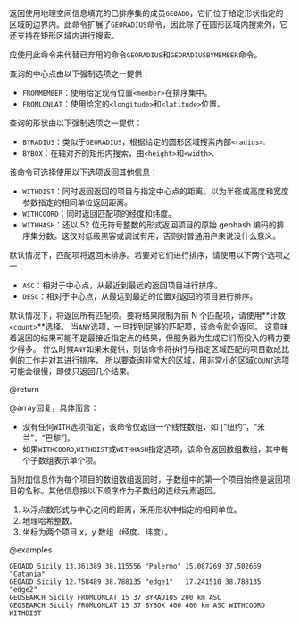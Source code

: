 返回使用地理空间信息填充的已排序集的成员`GEOADD`，它们位于给定形状指定的区域的边界内。此命令扩展了`GEORADIUS`命令，因此除了在圆形区域内搜索外，它还支持在矩形区域内进行搜索。

应使用此命令来代替已弃用的命令`GEORADIUS`和`GEORADIUSBYMEMBER`命令。

查询的中心点由以下强制选项之一提供：

*   `FROMMEMBER`：使用给定现有位置`<member>`在排序集中。
*   `FROMLONLAT`：使用给定的`<longitude>`和`<latitude>`位置。

查询的形状由以下强制选项之一提供：

*   `BYRADIUS`：类似于`GEORADIUS`，根据给定的圆形区域搜索内部`<radius>`.
*   `BYBOX`：在轴对齐的矩形内搜索，由`<height>`和`<width>`.

该命令可选择使用以下选项返回其他信息：

*   `WITHDIST`：同时返回返回的项目与指定中心点的距离。以为半径或高度和宽度参数指定的相同单位返回距离。
*   `WITHCOORD`：同时返回匹配项的经度和纬度。
*   `WITHHASH`：还以 52 位无符号整数的形式返回项目的原始 geohash 编码的排序集分数。这仅对低级黑客或调试有用，否则对普通用户来说没什么意义。

默认情况下，匹配项将返回未排序。若要对它们进行排序，请使用以下两个选项之一：

*   `ASC`：相对于中心点，从最近到最远的返回项目进行排序。
*   `DESC`：相对于中心点，从最远到最近的位置对返回的项目进行排序。

默认情况下，将返回所有匹配项。要将结果限制为前 N 个匹配项，请使用**计数`<count>`**选择。
当`ANY`选项，一旦找到足够的匹配项，该命令就会返回。 这意味着返回的结果可能不是最接近指定点的结果，但服务器为生成它们而投入的精力要少得多。
什么时候`ANY`如果未提供，则该命令将执行与指定区域匹配的项目数成比例的工作并对其进行排序，
所以要查询非常大的区域，用非常小的区域`COUNT`选项可能会很慢，即使只返回几个结果。

@return

@array回复，具体而言：

*   没有任何`WITH`选项指定，该命令仅返回一个线性数组，如 \[“纽约”，“米兰”，“巴黎”]。
*   如果`WITHCOORD`,`WITHDIST`或`WITHHASH`指定选项，该命令返回数组数组，其中每个子数组表示单个项。

当附加信息作为每个项目的数组数组返回时，子数组中的第一个项目始终是返回项目的名称。其他信息按以下顺序作为子数组的连续元素返回。

1.  以浮点数形式与中心之间的距离，采用形状中指定的相同单位。
2.  地理哈希整数。
3.  坐标为两个项目 x，y 数组（经度、纬度）。

@examples

```cli
GEOADD Sicily 13.361389 38.115556 "Palermo" 15.087269 37.502669 "Catania"
GEOADD Sicily 12.758489 38.788135 "edge1"   17.241510 38.788135 "edge2" 
GEOSEARCH Sicily FROMLONLAT 15 37 BYRADIUS 200 km ASC
GEOSEARCH Sicily FROMLONLAT 15 37 BYBOX 400 400 km ASC WITHCOORD WITHDIST
```
